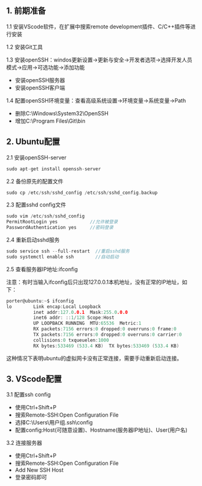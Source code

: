 ## 1. 前期准备

1.1 安装VScode软件，在扩展中搜索remote development插件、C/C++插件等进行安装

1.2 安装Git工具

1.3 安装openSSH：windos更新设置->更新与安全->开发者选项->选择开发人员模式->应用->可选功能->添加功能
- 安装openSSH服务器
- 安装openSSH客户端

1.4 配置openSSH环境变量：查看高级系统设置->环境变量->系统变量->Path
- 删除C:\Windows\System32\OpenSSH
- 增加C:\Program Files\Git\bin

## 2. Ubuntu配置

2.1 安装openSSH-server

```c
sudo apt-get install openssh-server
```

2.2 备份原先的配置文件

```c
sudo cp /etc/ssh/sshd_config /etc/ssh/sshd_config.backup
```

2.3 配置sshd config文件

```c
sudo vim /etc/ssh/sshd_config  
PermitRootLogin yes            //允许被登录
PasswordAuthentication yes     //密码登录
```

2.4 重新启动sshd服务

```c
sudo service ssh --full-restart  //重启sshd服务
sudo systemctl enable ssh        //自动启动
```

2.5 查看服务器IP地址:ifconfig

注意：有时当输入ifconfig后只出现127.0.0.1本机地址，没有正常的IP地址，如下：

```c
porter@ubuntu:~$ ifconfig
lo        Link encap:Local Loopback  
          inet addr:127.0.0.1  Mask:255.0.0.0
          inet6 addr: ::1/128 Scope:Host
          UP LOOPBACK RUNNING  MTU:65536  Metric:1
          RX packets:7156 errors:0 dropped:0 overruns:0 frame:0
          TX packets:7156 errors:0 dropped:0 overruns:0 carrier:0
          collisions:0 txqueuelen:1000 
          RX bytes:533469 (533.4 KB)  TX bytes:533469 (533.4 KB)
```

这种情况下表明ubuntu的虚拟网卡没有正常连接，需要手动重新启动连接。

## 3. VScode配置

3.1 配置ssh config
- 使用Ctrl+Shift+P
- 搜索Remote-SSH:Open Configuration File
- 选择C:\Users\用户组\.ssh\config
- 配置config:Host(可随意设置)、Hostname(服务器IP地址)、User(用户名)

3.2 连接服务器
- 使用Ctrl+Shift+P
- 搜索Remote-SSH:Open Configuration File
- Add New SSH Host
- 登录密码即可